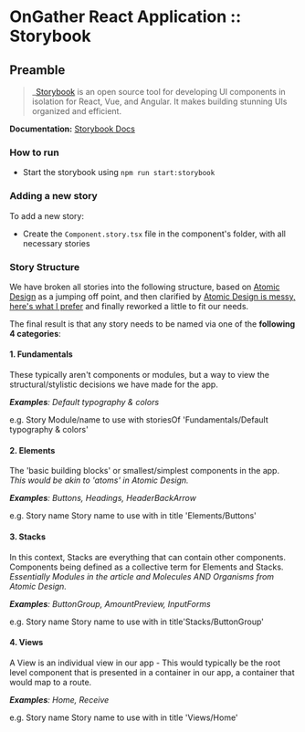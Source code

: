 # OnGather React Application :: Storybook <!-- omit in toc -->

## Preamble

> \_[Storybook](https://storybook.js.org/) is an open source tool for developing UI components in isolation
> for React, Vue, and Angular. It makes building stunning UIs organized and efficient.

**Documentation:** [Storybook Docs](https://storybook.js.org/docs/basics/introduction/)

### How to run

- Start the storybook using `npm run start:storybook`

### Adding a new story

To add a new story:

- Create the `Component.story.tsx` file in the component's folder, with all necessary stories

### Story Structure

We have broken all stories into the following structure, based on
[Atomic Design](http://atomicdesign.bradfrost.com/)
as a jumping off point, and then clarified by
[Atomic Design is messy, here's what I prefer](https://dennisreimann.de/articles/atomic-design-is-messy.html) and finally reworked a little to fit our needs.

The final result is that any story needs to be named via one of the **following 4 categories**:

#### 1. Fundamentals

These typically aren't components or modules, but a way to view the structural/stylistic decisions we have made for
the app.

_**Examples**: Default typography & colors_

e.g. Story Module/name to use with storiesOf 'Fundamentals/Default typography & colors'

#### 2. Elements

The 'basic building blocks' or smallest/simplest components in the app. _This would be akin to 'atoms' in Atomic
Design._

_**Examples**: Buttons, Headings, HeaderBackArrow_

e.g. Story name Story name to use with in title 'Elements/Buttons'

#### 3. Stacks

In this context, Stacks are everything that can contain other components. Components being defined as a collective
term for Elements and Stacks. _Essentially Modules in the article and Molecules AND Organisms from Atomic Design._

_**Examples**: ButtonGroup, AmountPreview, InputForms_

e.g. Story name Story name to use with in title'Stacks/ButtonGroup'

#### 4. Views

A View is an individual view in our app - This would typically be the root level component that is presented in a container in our app, a container that would map to a route.

_**Examples**: Home, Receive_

e.g. Story name Story name to use with in title 'Views/Home'
